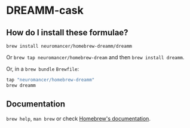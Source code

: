# DREAMM-cask

## How do I install these formulae?

`brew install neuromancer/homebrew-dreamm/dreamm`

Or `brew tap neuromancer/homebrew-dream` and then `brew install dreamm`.

Or, in a `brew bundle` `Brewfile`:

```ruby
tap "neuromancer/homebrew-dreamm"
brew dreamm
```

## Documentation

`brew help`, `man brew` or check [Homebrew's documentation](https://docs.brew.sh).
